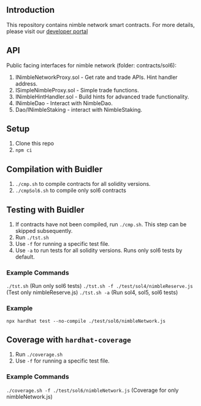 ## Introduction
This repository contains nimble network smart contracts.
For more details, please visit our [developer portal](https://developer.nimble.network/)

## API
Public facing interfaces for nimble network (folder: contracts/sol6):
1. INimbleNetworkProxy.sol - Get rate and trade APIs. Hint handler address.
2. ISimpleNimbleProxy.sol - Simple trade functions.
3. INimbleHintHandler.sol - Build hints for advanced trade functionality.
4. INimbleDao - Interact with NimbleDao.
5. Dao/INimbleStaking - interact with NimbleStaking.

## Setup
1. Clone this repo
2. `npm ci`

## Compilation with Buidler
1. `./cmp.sh` to compile contracts for all solidity versions.
2. `./cmpSol6.sh` to compile only sol6 contracts

## Testing with Buidler
1. If contracts have not been compiled, run `./cmp.sh`. This step can be skipped subsequently.
2. Run `./tst.sh`
3. Use `-f` for running a specific test file.
5. Use `-a` to run tests for all solidity versions. Runs only sol6 tests by default.

### Example Commands
`./tst.sh` (Run only sol6 tests)
`./tst.sh -f ./test/sol4/nimbleReserve.js` (Test only nimbleReserve.js)
`./tst.sh -a` (Run sol4, sol5, sol6 tests)

### Example
`npx hardhat test --no-compile ./test/sol6/nimbleNetwork.js`

## Coverage with `hardhat-coverage`
1. Run `./coverage.sh`
2. Use `-f` for running a specific test file.

### Example Commands
`./coverage.sh -f ./test/sol6/nimbleNetwork.js` (Coverage for only nimbleNetwork.js)
